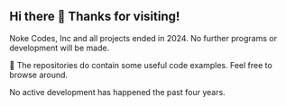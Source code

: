 ## Hi there 👋 Thanks for visiting!

Noke Codes, Inc and all projects ended in 2024.  No further programs or development will be made. 

🍿 The repositories do contain some useful code examples. Feel free to browse around. 

No active development has happened the past four years.


<!--

**Here are some ideas to get you started:**

🙋‍♀️ A short introduction - what is your organization all about?
🌈 Contribution guidelines - how can the community get involved?
👩‍💻 Useful resources - where can the community find your docs? Is there anything else the community should know?
🍿 Fun facts - what does your team eat for breakfast?
🧙 Remember, you can do mighty things with the power of [Markdown](https://docs.github.com/github/writing-on-github/getting-started-with-writing-and-formatting-on-github/basic-writing-and-formatting-syntax)
-->
